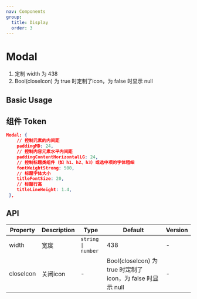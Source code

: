 ```yaml
---
nav: Components
group:
  title: Display
  order: 3
---
```


# Modal

1. 定制 width 为 438
2. Bool(closeIcon) 为 true 时定制了icon，为 false 时显示 null

## Basic Usage

<code src="./demos/basic.tsx"></code>

## 组件 Token

```json
Modal: {
    // 控制元素的内间距
    paddingMD: 24,
    // 控制内容元素水平内间距
    paddingContentHorizontalLG: 24,
    // 控制标题类组件（如 h1、h2、h3）或选中项的字体粗细
    fontWeightStrong: 500,
    // 标题字体大小
    titleFontSize: 20,
    // 标题行高
    titleLineHeight: 1.4,
 },
```

## API

| Property | Description | Type | Default | Version |
| --- | --- | --- | --- | --- |
| width | 宽度 | `string \| number` | 438 | - |
| closeIcon | 关闭icon | - | Bool(closeIcon) 为 true 时定制了icon，为 false 时显示 null | - |
